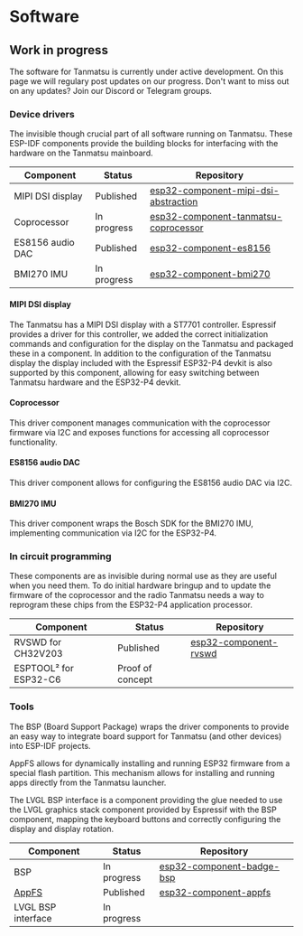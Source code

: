 # Software

## Work in progress

The software for Tanmatsu is currently under active development. On this page we will regulary post updates on our progress. Don't want to miss out on any updates? Join our Discord or Telegram groups.

### Device drivers

The invisible though crucial part of all software running on Tanmatsu. These ESP-IDF components provide  the building blocks for interfacing with the hardware on the Tanmatsu mainboard.

| Component                     | Status                 | Repository                                                                                                              |
|-------------------------------|------------------------|-------------------------------------------------------------------------------------------------------------------------|
| MIPI DSI display              | Published              | [esp32-component-mipi-dsi-abstraction](https://github.com/Nicolai-Electronics/esp32-component-mipi-dsi-abstraction)     |
| Coprocessor                   | In progress            | [esp32-component-tanmatsu-coprocessor](https://github.com/Nicolai-Electronics/esp32-component-tanmatsu-coprocessor)     |
| ES8156 audio DAC              | Published              | [esp32-component-es8156](https://github.com/Nicolai-Electronics/esp32-component-es8156)                                 |
| BMI270 IMU                    | In progress            | [esp32-component-bmi270](https://github.com/Nicolai-Electronics/esp32-component-bmi270)                                 |

#### MIPI DSI display

The Tanmatsu has a MIPI DSI display with a ST7701 controller. Espressif provides a driver for this controller, we added the correct initialization commands and configuration for the display on the Tanmatsu and packaged these in a component. In addition to the configuration of the Tanmatsu display the display included with the Espressif ESP32-P4 devkit is also supported by this component, allowing for easy switching between Tanmatsu hardware and the ESP32-P4 devkit.

#### Coprocessor

This driver component manages communication with the coprocessor firmware via I2C and exposes functions for accessing all coprocessor functionality.

#### ES8156 audio DAC

This driver component allows for configuring the ES8156 audio DAC via I2C.

#### BMI270 IMU

This driver component wraps the Bosch SDK for the BMI270 IMU, implementing communication via I2C for the ESP32-P4.

### In circuit programming

These components are as invisible during normal use as they are useful when you need them. To do initial hardware bringup and to update the firmware of the coprocessor and the radio Tanmatsu needs a way to reprogram these chips from the ESP32-P4 application processor.

| Component                     | Status                 | Repository                                                                                                              |
|-------------------------------|------------------------|-------------------------------------------------------------------------------------------------------------------------|
| RVSWD for CH32V203            | Published              | [esp32-component-rvswd](https://github.com/Nicolai-Electronics/esp32-component-rvswd)                                   |
| ESPTOOL² for ESP32-C6         | Proof of concept       |                                                                                                                         |

### Tools

The BSP (Board Support Package) wraps the driver components to provide an easy way to integrate board support for Tanmatsu (and other devices) into ESP-IDF projects.

AppFS allows for dynamically installing and running ESP32 firmware from a special flash partition. This mechanism allows for installing and running apps directly from the Tanmatsu launcher.

The LVGL BSP interface is a component providing the glue needed to use the LVGL graphics stack component provided by Espressif with the BSP component, mapping the keyboard buttons and correctly configuring the display and display rotation.

| Component                     | Status                 | Repository                                                                                                              |
|-------------------------------|------------------------|-------------------------------------------------------------------------------------------------------------------------|
| BSP                           | In progress            | [esp32-component-badge-bsp](https://github.com/badgeteam/esp32-component-badge-bsp)                                     |
| [AppFS](appfs)                | Published              | [esp32-component-appfs](https://github.com/badgeteam/esp32-component-appfs)                                             |
| LVGL BSP interface            | In progress            |                                                                                                                         |
